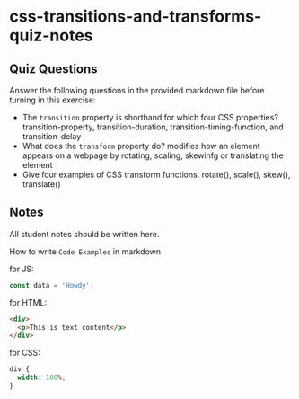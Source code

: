 # css-transitions-and-transforms-quiz-notes

## Quiz Questions

Answer the following questions in the provided markdown file before turning in this exercise:

- The `transition` property is shorthand for which four CSS properties?
  transition-property, transition-duration, transition-timing-function, and transition-delay
- What does the `transform` property do?
  modifies how an element appears on a webpage by rotating, scaling, skewinfg or translating the element
- Give four examples of CSS transform functions.
  rotate(), scale(), skew(), translate()

## Notes

All student notes should be written here.

How to write `Code Examples` in markdown

for JS:

```javascript
const data = 'Howdy';
```

for HTML:

```html
<div>
  <p>This is text content</p>
</div>
```

for CSS:

```css
div {
  width: 100%;
}
```
